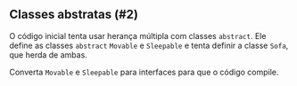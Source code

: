 ## Classes abstratas (#2)

O código inicial tenta usar herança múltipla com classes `abstract`.
Ele define as classes `abstract` `Movable` e `Sleepable` e tenta definir a classe `Sofa`, que herda de ambas.

Converta `Movable` e `Sleepable` para interfaces para que o código compile.